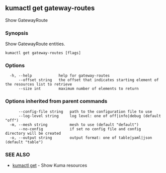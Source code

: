 ## kumactl get gateway-routes

Show GatewayRoute

### Synopsis

Show GatewayRoute entities.

```
kumactl get gateway-routes [flags]
```

### Options

```
  -h, --help            help for gateway-routes
      --offset string   the offset that indicates starting element of the resources list to retrieve
      --size int        maximum number of elements to return
```

### Options inherited from parent commands

```
      --config-file string   path to the configuration file to use
      --log-level string     log level: one of off|info|debug (default "off")
  -m, --mesh string          mesh to use (default "default")
      --no-config            if set no config file and config directory will be created
  -o, --output string        output format: one of table|yaml|json (default "table")
```

### SEE ALSO

* [kumactl get](kumactl_get.md)	 - Show Kuma resources

